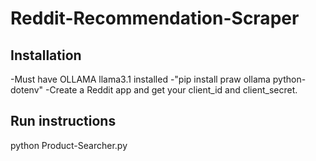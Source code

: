# Reddit-Recommendation-Scraper
## Installation

-Must have OLLAMA llama3.1 installed
-"pip install praw ollama python-dotenv"
-Create a Reddit app and get your client_id and client_secret.


## Run instructions
python Product-Searcher.py


